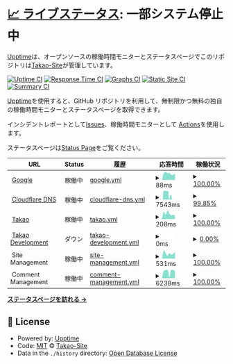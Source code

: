 # [📈 ライブステータス](https://monitor.takao.eu.org): <!--live status--> **一部システム停止中**

[Upptime](https://github.com/upptime/upptime)は、オープンソースの稼働時間モニターとステータスページでこのリポジトリは[Takao-Site](https://monitor.takao.eu.org)が管理しています。

[![Uptime CI](https://github.com/Takao-Site/monitor.takao.eu.org/workflows/Uptime%20CI/badge.svg)](https://github.com/Takao-Site/monitor.takao.eu.org/actions?query=workflow%3A%22Uptime+CI%22)
[![Response Time CI](https://github.com/Takao-Site/monitor.takao.eu.org/workflows/Response%20Time%20CI/badge.svg)](https://github.com/Takao-Site/monitor.takao.eu.org/actions?query=workflow%3A%22Response+Time+CI%22)
[![Graphs CI](https://github.com/Takao-Site/monitor.takao.eu.org/workflows/Graphs%20CI/badge.svg)](https://github.com/Takao-Site/monitor.takao.eu.org/actions?query=workflow%3A%22Graphs+CI%22)
[![Static Site CI](https://github.com/Takao-Site/monitor.takao.eu.org/workflows/Static%20Site%20CI/badge.svg)](https://github.com/Takao-Site/monitor.takao.eu.org/actions?query=workflow%3A%22Static+Site+CI%22)
[![Summary CI](https://github.com/Takao-Site/monitor.takao.eu.org/workflows/Summary%20CI/badge.svg)](https://github.com/Takao-Site/monitor.takao.eu.org/actions?query=workflow%3A%22Summary+CI%22)

[Upptime](https://upptime.js.org)を使用すると、GitHub リポジトリを利用して、無制限かつ無料の独自の稼働時間モニターとステータスページを取得できます。

インシデントレポートとして[Issues](https://github.com/Takao-Site/monitor.takao.eu.org/issues)、稼働時間モニターとして [Actions](https://github.com/Takao-Site/monitor.takao.eu.org/actions)を使用します。

ステータスページは[Status Page](https://monitor.takao.eu.org)をご覧ください。

<!--start: status pages-->
<!-- This summary is generated by Upptime (https://github.com/upptime/upptime) -->
<!-- Do not edit this manually, your changes will be overwritten -->
<!-- prettier-ignore -->
| URL | Status | 履歴 | 応答時間 | 稼働状況 |
| --- | ------ | ------- | ------------- | ------ |
| <img alt="" src="https://icons.duckduckgo.com/ip3/www.google.com.ico" height="13"> [Google](https://www.google.com) | 稼働中 | [google.yml](https://github.com/Takao-site/monitor.takao.eu.org/commits/HEAD/history/google.yml) | <details><summary><img alt="応答時間のグラフ" src="./graphs/google/response-time-week.png" height="20"> 88ms</summary><br><a href="https://monitor.takao.eu.org/history/google"><img alt="応答時間 129" src="https://img.shields.io/endpoint?url=https%3A%2F%2Fraw.githubusercontent.com%2FTakao-site%2Fmonitor.takao.eu.org%2FHEAD%2Fapi%2Fgoogle%2Fresponse-time.json"></a><br><a href="https://monitor.takao.eu.org/history/google"><img alt="1日の応答時間 87" src="https://img.shields.io/endpoint?url=https%3A%2F%2Fraw.githubusercontent.com%2FTakao-site%2Fmonitor.takao.eu.org%2FHEAD%2Fapi%2Fgoogle%2Fresponse-time-day.json"></a><br><a href="https://monitor.takao.eu.org/history/google"><img alt="1週間の応答時間 88" src="https://img.shields.io/endpoint?url=https%3A%2F%2Fraw.githubusercontent.com%2FTakao-site%2Fmonitor.takao.eu.org%2FHEAD%2Fapi%2Fgoogle%2Fresponse-time-week.json"></a><br><a href="https://monitor.takao.eu.org/history/google"><img alt="1ヶ月の応答時間 126" src="https://img.shields.io/endpoint?url=https%3A%2F%2Fraw.githubusercontent.com%2FTakao-site%2Fmonitor.takao.eu.org%2FHEAD%2Fapi%2Fgoogle%2Fresponse-time-month.json"></a><br><a href="https://monitor.takao.eu.org/history/google"><img alt="1年間の応答時間 129" src="https://img.shields.io/endpoint?url=https%3A%2F%2Fraw.githubusercontent.com%2FTakao-site%2Fmonitor.takao.eu.org%2FHEAD%2Fapi%2Fgoogle%2Fresponse-time-year.json"></a></details> | <details><summary><a href="https://monitor.takao.eu.org/history/google">100.00%</a></summary><a href="https://monitor.takao.eu.org/history/google"><img alt="稼働状況 100.00%" src="https://img.shields.io/endpoint?url=https%3A%2F%2Fraw.githubusercontent.com%2FTakao-site%2Fmonitor.takao.eu.org%2FHEAD%2Fapi%2Fgoogle%2Fuptime.json"></a><br><a href="https://monitor.takao.eu.org/history/google"><img alt="１日の稼働状況 100.00%" src="https://img.shields.io/endpoint?url=https%3A%2F%2Fraw.githubusercontent.com%2FTakao-site%2Fmonitor.takao.eu.org%2FHEAD%2Fapi%2Fgoogle%2Fuptime-day.json"></a><br><a href="https://monitor.takao.eu.org/history/google"><img alt="1週間の稼働状況 100.00%" src="https://img.shields.io/endpoint?url=https%3A%2F%2Fraw.githubusercontent.com%2FTakao-site%2Fmonitor.takao.eu.org%2FHEAD%2Fapi%2Fgoogle%2Fuptime-week.json"></a><br><a href="https://monitor.takao.eu.org/history/google"><img alt="1ヶ月の稼働状況 100.00%" src="https://img.shields.io/endpoint?url=https%3A%2F%2Fraw.githubusercontent.com%2FTakao-site%2Fmonitor.takao.eu.org%2FHEAD%2Fapi%2Fgoogle%2Fuptime-month.json"></a><br><a href="https://monitor.takao.eu.org/history/google"><img alt="１年間の稼働状況 100.00%" src="https://img.shields.io/endpoint?url=https%3A%2F%2Fraw.githubusercontent.com%2FTakao-site%2Fmonitor.takao.eu.org%2FHEAD%2Fapi%2Fgoogle%2Fuptime-year.json"></a></details>
| <img alt="" src="https://icons.duckduckgo.com/ip3/null.ico" height="13"> [Cloudflare DNS](1.1.1.1) | 稼働中 | [cloudflare-dns.yml](https://github.com/Takao-site/monitor.takao.eu.org/commits/HEAD/history/cloudflare-dns.yml) | <details><summary><img alt="応答時間のグラフ" src="./graphs/cloudflare-dns/response-time-week.png" height="20"> 7543ms</summary><br><a href="https://monitor.takao.eu.org/history/cloudflare-dns"><img alt="応答時間 1465" src="https://img.shields.io/endpoint?url=https%3A%2F%2Fraw.githubusercontent.com%2FTakao-site%2Fmonitor.takao.eu.org%2FHEAD%2Fapi%2Fcloudflare-dns%2Fresponse-time.json"></a><br><a href="https://monitor.takao.eu.org/history/cloudflare-dns"><img alt="1日の応答時間 35" src="https://img.shields.io/endpoint?url=https%3A%2F%2Fraw.githubusercontent.com%2FTakao-site%2Fmonitor.takao.eu.org%2FHEAD%2Fapi%2Fcloudflare-dns%2Fresponse-time-day.json"></a><br><a href="https://monitor.takao.eu.org/history/cloudflare-dns"><img alt="1週間の応答時間 7543" src="https://img.shields.io/endpoint?url=https%3A%2F%2Fraw.githubusercontent.com%2FTakao-site%2Fmonitor.takao.eu.org%2FHEAD%2Fapi%2Fcloudflare-dns%2Fresponse-time-week.json"></a><br><a href="https://monitor.takao.eu.org/history/cloudflare-dns"><img alt="1ヶ月の応答時間 3165" src="https://img.shields.io/endpoint?url=https%3A%2F%2Fraw.githubusercontent.com%2FTakao-site%2Fmonitor.takao.eu.org%2FHEAD%2Fapi%2Fcloudflare-dns%2Fresponse-time-month.json"></a><br><a href="https://monitor.takao.eu.org/history/cloudflare-dns"><img alt="1年間の応答時間 1465" src="https://img.shields.io/endpoint?url=https%3A%2F%2Fraw.githubusercontent.com%2FTakao-site%2Fmonitor.takao.eu.org%2FHEAD%2Fapi%2Fcloudflare-dns%2Fresponse-time-year.json"></a></details> | <details><summary><a href="https://monitor.takao.eu.org/history/cloudflare-dns">99.85%</a></summary><a href="https://monitor.takao.eu.org/history/cloudflare-dns"><img alt="稼働状況 99.99%" src="https://img.shields.io/endpoint?url=https%3A%2F%2Fraw.githubusercontent.com%2FTakao-site%2Fmonitor.takao.eu.org%2FHEAD%2Fapi%2Fcloudflare-dns%2Fuptime.json"></a><br><a href="https://monitor.takao.eu.org/history/cloudflare-dns"><img alt="１日の稼働状況 100.00%" src="https://img.shields.io/endpoint?url=https%3A%2F%2Fraw.githubusercontent.com%2FTakao-site%2Fmonitor.takao.eu.org%2FHEAD%2Fapi%2Fcloudflare-dns%2Fuptime-day.json"></a><br><a href="https://monitor.takao.eu.org/history/cloudflare-dns"><img alt="1週間の稼働状況 99.85%" src="https://img.shields.io/endpoint?url=https%3A%2F%2Fraw.githubusercontent.com%2FTakao-site%2Fmonitor.takao.eu.org%2FHEAD%2Fapi%2Fcloudflare-dns%2Fuptime-week.json"></a><br><a href="https://monitor.takao.eu.org/history/cloudflare-dns"><img alt="1ヶ月の稼働状況 99.96%" src="https://img.shields.io/endpoint?url=https%3A%2F%2Fraw.githubusercontent.com%2FTakao-site%2Fmonitor.takao.eu.org%2FHEAD%2Fapi%2Fcloudflare-dns%2Fuptime-month.json"></a><br><a href="https://monitor.takao.eu.org/history/cloudflare-dns"><img alt="１年間の稼働状況 99.99%" src="https://img.shields.io/endpoint?url=https%3A%2F%2Fraw.githubusercontent.com%2FTakao-site%2Fmonitor.takao.eu.org%2FHEAD%2Fapi%2Fcloudflare-dns%2Fuptime-year.json"></a></details>
| <img alt="" src="https://icons.duckduckgo.com/ip3/takao.eu.org.ico" height="13"> [Takao](https://takao.eu.org) | 稼働中 | [takao.yml](https://github.com/Takao-site/monitor.takao.eu.org/commits/HEAD/history/takao.yml) | <details><summary><img alt="応答時間のグラフ" src="./graphs/takao/response-time-week.png" height="20"> 208ms</summary><br><a href="https://monitor.takao.eu.org/history/takao"><img alt="応答時間 238" src="https://img.shields.io/endpoint?url=https%3A%2F%2Fraw.githubusercontent.com%2FTakao-site%2Fmonitor.takao.eu.org%2FHEAD%2Fapi%2Ftakao%2Fresponse-time.json"></a><br><a href="https://monitor.takao.eu.org/history/takao"><img alt="1日の応答時間 138" src="https://img.shields.io/endpoint?url=https%3A%2F%2Fraw.githubusercontent.com%2FTakao-site%2Fmonitor.takao.eu.org%2FHEAD%2Fapi%2Ftakao%2Fresponse-time-day.json"></a><br><a href="https://monitor.takao.eu.org/history/takao"><img alt="1週間の応答時間 208" src="https://img.shields.io/endpoint?url=https%3A%2F%2Fraw.githubusercontent.com%2FTakao-site%2Fmonitor.takao.eu.org%2FHEAD%2Fapi%2Ftakao%2Fresponse-time-week.json"></a><br><a href="https://monitor.takao.eu.org/history/takao"><img alt="1ヶ月の応答時間 212" src="https://img.shields.io/endpoint?url=https%3A%2F%2Fraw.githubusercontent.com%2FTakao-site%2Fmonitor.takao.eu.org%2FHEAD%2Fapi%2Ftakao%2Fresponse-time-month.json"></a><br><a href="https://monitor.takao.eu.org/history/takao"><img alt="1年間の応答時間 238" src="https://img.shields.io/endpoint?url=https%3A%2F%2Fraw.githubusercontent.com%2FTakao-site%2Fmonitor.takao.eu.org%2FHEAD%2Fapi%2Ftakao%2Fresponse-time-year.json"></a></details> | <details><summary><a href="https://monitor.takao.eu.org/history/takao">100.00%</a></summary><a href="https://monitor.takao.eu.org/history/takao"><img alt="稼働状況 99.99%" src="https://img.shields.io/endpoint?url=https%3A%2F%2Fraw.githubusercontent.com%2FTakao-site%2Fmonitor.takao.eu.org%2FHEAD%2Fapi%2Ftakao%2Fuptime.json"></a><br><a href="https://monitor.takao.eu.org/history/takao"><img alt="１日の稼働状況 100.00%" src="https://img.shields.io/endpoint?url=https%3A%2F%2Fraw.githubusercontent.com%2FTakao-site%2Fmonitor.takao.eu.org%2FHEAD%2Fapi%2Ftakao%2Fuptime-day.json"></a><br><a href="https://monitor.takao.eu.org/history/takao"><img alt="1週間の稼働状況 100.00%" src="https://img.shields.io/endpoint?url=https%3A%2F%2Fraw.githubusercontent.com%2FTakao-site%2Fmonitor.takao.eu.org%2FHEAD%2Fapi%2Ftakao%2Fuptime-week.json"></a><br><a href="https://monitor.takao.eu.org/history/takao"><img alt="1ヶ月の稼働状況 100.00%" src="https://img.shields.io/endpoint?url=https%3A%2F%2Fraw.githubusercontent.com%2FTakao-site%2Fmonitor.takao.eu.org%2FHEAD%2Fapi%2Ftakao%2Fuptime-month.json"></a><br><a href="https://monitor.takao.eu.org/history/takao"><img alt="１年間の稼働状況 99.99%" src="https://img.shields.io/endpoint?url=https%3A%2F%2Fraw.githubusercontent.com%2FTakao-site%2Fmonitor.takao.eu.org%2FHEAD%2Fapi%2Ftakao%2Fuptime-year.json"></a></details>
| <img alt="" src="https://icons.duckduckgo.com/ip3/dev.takao.eu.org.ico" height="13"> [Takao Development](https://dev.takao.eu.org) | ダウン | [takao-development.yml](https://github.com/Takao-site/monitor.takao.eu.org/commits/HEAD/history/takao-development.yml) | <details><summary><img alt="応答時間のグラフ" src="./graphs/takao-development/response-time-week.png" height="20"> 0ms</summary><br><a href="https://monitor.takao.eu.org/history/takao-development"><img alt="応答時間 231" src="https://img.shields.io/endpoint?url=https%3A%2F%2Fraw.githubusercontent.com%2FTakao-site%2Fmonitor.takao.eu.org%2FHEAD%2Fapi%2Ftakao-development%2Fresponse-time.json"></a><br><a href="https://monitor.takao.eu.org/history/takao-development"><img alt="1日の応答時間 0" src="https://img.shields.io/endpoint?url=https%3A%2F%2Fraw.githubusercontent.com%2FTakao-site%2Fmonitor.takao.eu.org%2FHEAD%2Fapi%2Ftakao-development%2Fresponse-time-day.json"></a><br><a href="https://monitor.takao.eu.org/history/takao-development"><img alt="1週間の応答時間 0" src="https://img.shields.io/endpoint?url=https%3A%2F%2Fraw.githubusercontent.com%2FTakao-site%2Fmonitor.takao.eu.org%2FHEAD%2Fapi%2Ftakao-development%2Fresponse-time-week.json"></a><br><a href="https://monitor.takao.eu.org/history/takao-development"><img alt="1ヶ月の応答時間 187" src="https://img.shields.io/endpoint?url=https%3A%2F%2Fraw.githubusercontent.com%2FTakao-site%2Fmonitor.takao.eu.org%2FHEAD%2Fapi%2Ftakao-development%2Fresponse-time-month.json"></a><br><a href="https://monitor.takao.eu.org/history/takao-development"><img alt="1年間の応答時間 231" src="https://img.shields.io/endpoint?url=https%3A%2F%2Fraw.githubusercontent.com%2FTakao-site%2Fmonitor.takao.eu.org%2FHEAD%2Fapi%2Ftakao-development%2Fresponse-time-year.json"></a></details> | <details><summary><a href="https://monitor.takao.eu.org/history/takao-development">0.00%</a></summary><a href="https://monitor.takao.eu.org/history/takao-development"><img alt="稼働状況 80.17%" src="https://img.shields.io/endpoint?url=https%3A%2F%2Fraw.githubusercontent.com%2FTakao-site%2Fmonitor.takao.eu.org%2FHEAD%2Fapi%2Ftakao-development%2Fuptime.json"></a><br><a href="https://monitor.takao.eu.org/history/takao-development"><img alt="１日の稼働状況 0.00%" src="https://img.shields.io/endpoint?url=https%3A%2F%2Fraw.githubusercontent.com%2FTakao-site%2Fmonitor.takao.eu.org%2FHEAD%2Fapi%2Ftakao-development%2Fuptime-day.json"></a><br><a href="https://monitor.takao.eu.org/history/takao-development"><img alt="1週間の稼働状況 0.00%" src="https://img.shields.io/endpoint?url=https%3A%2F%2Fraw.githubusercontent.com%2FTakao-site%2Fmonitor.takao.eu.org%2FHEAD%2Fapi%2Ftakao-development%2Fuptime-week.json"></a><br><a href="https://monitor.takao.eu.org/history/takao-development"><img alt="1ヶ月の稼働状況 22.68%" src="https://img.shields.io/endpoint?url=https%3A%2F%2Fraw.githubusercontent.com%2FTakao-site%2Fmonitor.takao.eu.org%2FHEAD%2Fapi%2Ftakao-development%2Fuptime-month.json"></a><br><a href="https://monitor.takao.eu.org/history/takao-development"><img alt="１年間の稼働状況 80.17%" src="https://img.shields.io/endpoint?url=https%3A%2F%2Fraw.githubusercontent.com%2FTakao-site%2Fmonitor.takao.eu.org%2FHEAD%2Fapi%2Ftakao-development%2Fuptime-year.json"></a></details>
| <img alt="" src="https://icons.duckduckgo.com/ip3/null.ico" height="13"> Site Management | 稼働中 | [site-management.yml](https://github.com/Takao-site/monitor.takao.eu.org/commits/HEAD/history/site-management.yml) | <details><summary><img alt="応答時間のグラフ" src="./graphs/site-management/response-time-week.png" height="20"> 531ms</summary><br><a href="https://monitor.takao.eu.org/history/site-management"><img alt="応答時間 483" src="https://img.shields.io/endpoint?url=https%3A%2F%2Fraw.githubusercontent.com%2FTakao-site%2Fmonitor.takao.eu.org%2FHEAD%2Fapi%2Fsite-management%2Fresponse-time.json"></a><br><a href="https://monitor.takao.eu.org/history/site-management"><img alt="1日の応答時間 651" src="https://img.shields.io/endpoint?url=https%3A%2F%2Fraw.githubusercontent.com%2FTakao-site%2Fmonitor.takao.eu.org%2FHEAD%2Fapi%2Fsite-management%2Fresponse-time-day.json"></a><br><a href="https://monitor.takao.eu.org/history/site-management"><img alt="1週間の応答時間 531" src="https://img.shields.io/endpoint?url=https%3A%2F%2Fraw.githubusercontent.com%2FTakao-site%2Fmonitor.takao.eu.org%2FHEAD%2Fapi%2Fsite-management%2Fresponse-time-week.json"></a><br><a href="https://monitor.takao.eu.org/history/site-management"><img alt="1ヶ月の応答時間 497" src="https://img.shields.io/endpoint?url=https%3A%2F%2Fraw.githubusercontent.com%2FTakao-site%2Fmonitor.takao.eu.org%2FHEAD%2Fapi%2Fsite-management%2Fresponse-time-month.json"></a><br><a href="https://monitor.takao.eu.org/history/site-management"><img alt="1年間の応答時間 483" src="https://img.shields.io/endpoint?url=https%3A%2F%2Fraw.githubusercontent.com%2FTakao-site%2Fmonitor.takao.eu.org%2FHEAD%2Fapi%2Fsite-management%2Fresponse-time-year.json"></a></details> | <details><summary><a href="https://monitor.takao.eu.org/history/site-management">100.00%</a></summary><a href="https://monitor.takao.eu.org/history/site-management"><img alt="稼働状況 86.76%" src="https://img.shields.io/endpoint?url=https%3A%2F%2Fraw.githubusercontent.com%2FTakao-site%2Fmonitor.takao.eu.org%2FHEAD%2Fapi%2Fsite-management%2Fuptime.json"></a><br><a href="https://monitor.takao.eu.org/history/site-management"><img alt="１日の稼働状況 100.00%" src="https://img.shields.io/endpoint?url=https%3A%2F%2Fraw.githubusercontent.com%2FTakao-site%2Fmonitor.takao.eu.org%2FHEAD%2Fapi%2Fsite-management%2Fuptime-day.json"></a><br><a href="https://monitor.takao.eu.org/history/site-management"><img alt="1週間の稼働状況 100.00%" src="https://img.shields.io/endpoint?url=https%3A%2F%2Fraw.githubusercontent.com%2FTakao-site%2Fmonitor.takao.eu.org%2FHEAD%2Fapi%2Fsite-management%2Fuptime-week.json"></a><br><a href="https://monitor.takao.eu.org/history/site-management"><img alt="1ヶ月の稼働状況 63.81%" src="https://img.shields.io/endpoint?url=https%3A%2F%2Fraw.githubusercontent.com%2FTakao-site%2Fmonitor.takao.eu.org%2FHEAD%2Fapi%2Fsite-management%2Fuptime-month.json"></a><br><a href="https://monitor.takao.eu.org/history/site-management"><img alt="１年間の稼働状況 86.76%" src="https://img.shields.io/endpoint?url=https%3A%2F%2Fraw.githubusercontent.com%2FTakao-site%2Fmonitor.takao.eu.org%2FHEAD%2Fapi%2Fsite-management%2Fuptime-year.json"></a></details>
| <img alt="" src="https://icons.duckduckgo.com/ip3/null.ico" height="13"> Comment Management | 稼働中 | [comment-management.yml](https://github.com/Takao-site/monitor.takao.eu.org/commits/HEAD/history/comment-management.yml) | <details><summary><img alt="応答時間のグラフ" src="./graphs/comment-management/response-time-week.png" height="20"> 6238ms</summary><br><a href="https://monitor.takao.eu.org/history/comment-management"><img alt="応答時間 5396" src="https://img.shields.io/endpoint?url=https%3A%2F%2Fraw.githubusercontent.com%2FTakao-site%2Fmonitor.takao.eu.org%2FHEAD%2Fapi%2Fcomment-management%2Fresponse-time.json"></a><br><a href="https://monitor.takao.eu.org/history/comment-management"><img alt="1日の応答時間 6576" src="https://img.shields.io/endpoint?url=https%3A%2F%2Fraw.githubusercontent.com%2FTakao-site%2Fmonitor.takao.eu.org%2FHEAD%2Fapi%2Fcomment-management%2Fresponse-time-day.json"></a><br><a href="https://monitor.takao.eu.org/history/comment-management"><img alt="1週間の応答時間 6238" src="https://img.shields.io/endpoint?url=https%3A%2F%2Fraw.githubusercontent.com%2FTakao-site%2Fmonitor.takao.eu.org%2FHEAD%2Fapi%2Fcomment-management%2Fresponse-time-week.json"></a><br><a href="https://monitor.takao.eu.org/history/comment-management"><img alt="1ヶ月の応答時間 5770" src="https://img.shields.io/endpoint?url=https%3A%2F%2Fraw.githubusercontent.com%2FTakao-site%2Fmonitor.takao.eu.org%2FHEAD%2Fapi%2Fcomment-management%2Fresponse-time-month.json"></a><br><a href="https://monitor.takao.eu.org/history/comment-management"><img alt="1年間の応答時間 5396" src="https://img.shields.io/endpoint?url=https%3A%2F%2Fraw.githubusercontent.com%2FTakao-site%2Fmonitor.takao.eu.org%2FHEAD%2Fapi%2Fcomment-management%2Fresponse-time-year.json"></a></details> | <details><summary><a href="https://monitor.takao.eu.org/history/comment-management">100.00%</a></summary><a href="https://monitor.takao.eu.org/history/comment-management"><img alt="稼働状況 100.00%" src="https://img.shields.io/endpoint?url=https%3A%2F%2Fraw.githubusercontent.com%2FTakao-site%2Fmonitor.takao.eu.org%2FHEAD%2Fapi%2Fcomment-management%2Fuptime.json"></a><br><a href="https://monitor.takao.eu.org/history/comment-management"><img alt="１日の稼働状況 100.00%" src="https://img.shields.io/endpoint?url=https%3A%2F%2Fraw.githubusercontent.com%2FTakao-site%2Fmonitor.takao.eu.org%2FHEAD%2Fapi%2Fcomment-management%2Fuptime-day.json"></a><br><a href="https://monitor.takao.eu.org/history/comment-management"><img alt="1週間の稼働状況 100.00%" src="https://img.shields.io/endpoint?url=https%3A%2F%2Fraw.githubusercontent.com%2FTakao-site%2Fmonitor.takao.eu.org%2FHEAD%2Fapi%2Fcomment-management%2Fuptime-week.json"></a><br><a href="https://monitor.takao.eu.org/history/comment-management"><img alt="1ヶ月の稼働状況 100.00%" src="https://img.shields.io/endpoint?url=https%3A%2F%2Fraw.githubusercontent.com%2FTakao-site%2Fmonitor.takao.eu.org%2FHEAD%2Fapi%2Fcomment-management%2Fuptime-month.json"></a><br><a href="https://monitor.takao.eu.org/history/comment-management"><img alt="１年間の稼働状況 100.00%" src="https://img.shields.io/endpoint?url=https%3A%2F%2Fraw.githubusercontent.com%2FTakao-site%2Fmonitor.takao.eu.org%2FHEAD%2Fapi%2Fcomment-management%2Fuptime-year.json"></a></details>

<!--end: status pages-->

[**ステータスページを訪れる →**](https://monitor.takao.eu.org)

## 📄 License

- Powered by: [Upptime](https://github.com/upptime/upptime)
- Code: [MIT](./LICENSE) © [Takao-Site](https://monitor.takao.eu.org)
- Data in the `./history` directory: [Open Database License](https://opendatacommons.org/licenses/odbl/1-0/)
